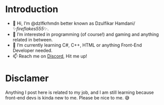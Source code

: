 <h1>Introduction</h1>
  <ul>
    <li>👋 Hi, I’m @dzlfkrhmdn better known as Dzulfikar Hamdani/✨<i>fireflakes555</i>✨.</li>
    <li>👀 I’m interested in programming (of course!) and gaming and anything related in between.</li>
    <li>🌱 I’m currently learning C#, C++, HTML or anything Front-End Developer needed.</li>
    <li>📫 Reach me on <a href="https://discord.com/users/466606705669832704/">Discord</a>, Hit me up!</li>
  </ul>
<h1>Disclamer</h1>
  <p>
  Anything I post here is related to my job, and I am still learning because front-end devs is kinda new to me. Please be nice to me. 😅 
  </p>
<!---
dzlfkrhmdn/dzlfkrhmdn is a ✨ special ✨ repository because its `README.md` (this file) appears on your GitHub profile.
You can click the Preview link to take a look at your changes.
--->
